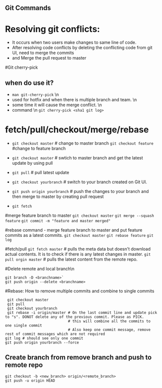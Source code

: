 ## Git Commands

# Resolving git conflicts:
  - It occurs when two users make changes to same line of code.
  - After resolving code conflicts by deleting the conflicting code from git UI, need to merge the commits
  - and Merge the pull request to master

#Git cherry-pick
## when do use it?
  - `man git-cherry-pick` \n
  - used for hotfix and when there is multiple branch and team. \n
  - some time it will cause the merge conflict. \n
  - command \n
  `git cherry-pick <sha1 git log>`

# fetch/pull/checkout/merge/rebase
- `git checkout master` # change to master branch `git checkout feature` #change to feature branch
- `git checkout master` # swtich to master branch and get the latest update by using pull
- `git pull` # pull latest update
- `git checkout yourbranch` # switch to your branch created on Git UI.
- `git push origin yourbranch` # push the changes to your branch and then merge to master by creating pull request

- `git fetch `

#merge feature branch to master
`git checkout master`
`git merge --squash feature`
`git commit -m "feature and master merged"`

#rebase command - merge feature branch to master and put feature commits as a latest commits.
`git checkout master`
`git rebase feature`
`git log`

#fetch/pull
`git fetch master` # pulls the meta data but doesn't download actual contents. It is to check if there is any latest changes in master.
`git pull orgin master` # pulls the latest content from the remote repo.

#Delete remote and local branch\n
```
git branch -D <branchname>`
git push origin --delete <branchname>
```

#Rebase: How to remove multiple commits and combine to single commits
```
 git checkout master
 git pull
 git checkout yourbranch
 git rebase -i origin/master # On the last commit line and update pick to "s". DONOT delete any of the previous commit. Please as PICK. 
                             # this will combine all the commits to one single commit
                             # Also keep one commit message, remove rest of commit messages which are not required
git log # should see only one commit
git push origin yourbranch --force
```
## Create branch from remove branch and push to remote repo
```
git checkout -b <new_branch> origin/<remote_branch>
git push -u origin HEAD
```
